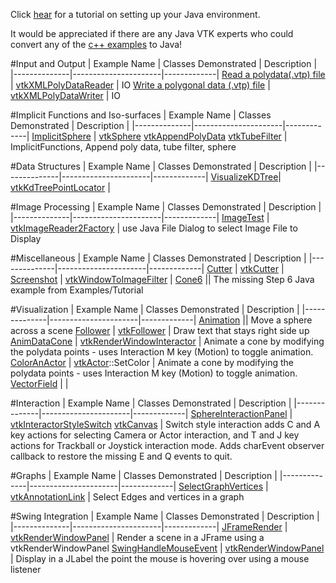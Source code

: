 Click [hear](http://www.vtk.org/Wiki/VTK/Tutorials/JavaEnvironmentSetup) for a tutorial on setting up your Java environment.

It would be appreciated if there are any Java VTK experts who could convert any of the [c++ examples](/Cxx) to Java!

#Input and Output
| Example Name | Classes Demonstrated | Description |
|--------------|----------------------|-------------|
[Read a polydata(.vtp) file](/Java/IO/ReadPolyData) | [vtkXMLPolyDataReader](http://www.vtk.org/doc/nightly/html/classvtkXMLPolyDataReader.html) | IO
[Write a polygonal data (.vtp) file](/Java/IO/WritePolyData) | [vtkXMLPolyDataWriter](http://www.vtk.org/doc/nightly/html/classvtkXMLPolyDataWriter.html) | IO

#Implicit Functions and Iso-surfaces
| Example Name | Classes Demonstrated | Description |
|--------------|----------------------|-------------|
[ImplicitSphere](/Java/ImplicitFunctions/ImplicitSphere) | [vtkSphere](http://www.vtk.org/doc/nightly/html/classvtkSphere.html) [vtkAppendPolyData](http://www.vtk.org/doc/nightly/html/classvtkAppendPolyData.html) [vtkTubeFilter](http://www.vtk.org/doc/nightly/html/classvtkTubeFilter.html)  | ImplicitFunctions, Append poly data, tube filter, sphere

#Data Structures
| Example Name | Classes Demonstrated | Description |
|--------------|----------------------|-------------|
[VisualizeKDTree](/Java/DataStructures/VisualizeKDTree)| [vtkKdTreePointLocator](http://www.vtk.org/doc/nightly/html/classvtkKdTreePointLocator.html) |

#Image Processing
| Example Name | Classes Demonstrated | Description |
|--------------|----------------------|-------------|
[ImageTest](/Java/Imaging/ImageTest) | [vtkImageReader2Factory](http://www.vtk.org/doc/nightly/html/classvtkImageReader2Factory.html) | use Java File Dialog to select Image File to Display

#Miscellaneous
| Example Name | Classes Demonstrated | Description |
|--------------|----------------------|-------------|
[Cutter](/Java/Miscellaneous/Cutter) | [vtkCutter](http://www.vtk.org/doc/nightly/html/classvtkCutter.html) |
[Screenshot](/Java/Miscellaneous/Screenshot) | [vtkWindowToImageFilter](http://www.vtk.org/doc/nightly/html/classvtkWindowToImageFilter.html) |
[Cone6](/Java/Miscellaneous/Cone6) || The missing Step 6 Java example from Examples/Tutorial

#Visualization
| Example Name | Classes Demonstrated | Description |
|--------------|----------------------|-------------|
[Animation](/Java/Visualization/Animation)  || Move a sphere across a scene
[Follower](/Java/Visualization/Follower) | [vtkFollower](http://www.vtk.org/doc/nightly/html/classvtkFollower.html) | Draw text that stays right side up
[AnimDataCone](/Java/Visualization/AnimDataCone)  | [vtkRenderWindowInteractor](http://www.vtk.org/doc/nightly/html/classvtkRenderWindowInteractor.html) | Animate a cone by modifying the polydata points - uses Interaction M key (Motion) to toggle animation.
[ColorAnActor](/Java/Visualization/ColorAnActor) | [vtkActor](http://www.vtk.org/doc/nightly/html/classvtkActor.html::GetProperty)::SetColor | Animate a cone by modifying the polydata points - uses Interaction M key (Motion) to toggle animation.
[VectorField](/Java/Visualization/VectorField) |    |

#Interaction
| Example Name | Classes Demonstrated | Description |
|--------------|----------------------|-------------|
[SphereInteractionPanel](/Java/Interaction/SphereInteractionPanel) | [vtkInteractorStyleSwitch](http://www.vtk.org/doc/nightly/html/classvtkInteractorStyleSwitch.html) [vtkCanvas](http://www.vtk.org/doc/nightly/html/classvtkCanvas.html)  | Switch style interaction adds C and A key actions for selecting Camera or Actor interaction, and T and J key actions for Trackball or Joystick interaction mode. Adds charEvent observer callback to restore the missing E and Q events to quit.

#Graphs
| Example Name | Classes Demonstrated | Description |
|--------------|----------------------|-------------|
[SelectGraphVertices](/Java/Graphs/SelectGraphVertices)  | [vtkAnnotationLink](http://www.vtk.org/doc/nightly/html/classvtkAnnotationLink.html) | Select Edges and vertices in a graph

#Swing Integration
| Example Name | Classes Demonstrated | Description |
|--------------|----------------------|-------------|
[JFrameRender](/Java/SwingIntegration/JFrameRenderer)  | [vtkRenderWindowPanel](http://www.vtk.org/doc/nightly/html/classvtkRenderWindowPanel.html) | Render a scene in a JFrame using a vtkRenderWindowPanel
[SwingHandleMouseEvent](/Java/SwingIntegration/SwingHandleMouseEvent)  | [vtkRenderWindowPanel](http://www.vtk.org/doc/nightly/html/classvtkRenderWindowPanel.html) | Display in a JLabel the point the mouse is hovering over using a mouse listener
